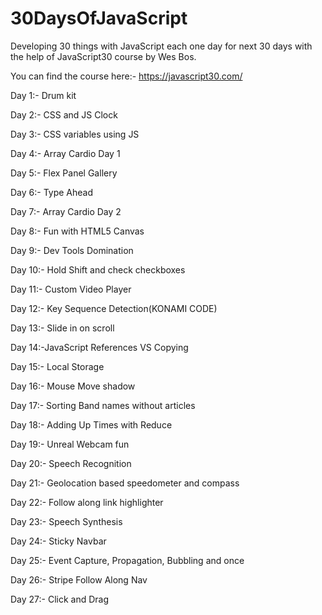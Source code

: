 # 30DaysOfJavaScript

Developing 30 things with JavaScript each one day for next 30 days with the help of JavaScript30 course by Wes Bos.

You can find the course here:- https://javascript30.com/

Day 1:- Drum kit

Day 2:- CSS and JS Clock

Day 3:- CSS variables using JS

Day 4:- Array Cardio Day 1

Day 5:- Flex Panel Gallery

Day 6:- Type Ahead

Day 7:- Array Cardio Day 2

Day 8:- Fun with HTML5 Canvas

Day 9:- Dev Tools Domination

Day 10:- Hold Shift and check checkboxes

Day 11:- Custom Video Player

Day 12:- Key Sequence Detection(KONAMI CODE)

Day 13:- Slide in on scroll

Day 14:-JavaScript References VS Copying

Day 15:- Local Storage

Day 16:- Mouse Move shadow

Day 17:- Sorting Band names without articles

Day 18:- Adding Up Times with Reduce

Day 19:- Unreal Webcam fun

Day 20:- Speech Recognition

Day 21:- Geolocation based speedometer and compass

Day 22:- Follow along link highlighter

Day 23:- Speech Synthesis

Day 24:- Sticky Navbar

Day 25:- Event Capture, Propagation, Bubbling and once

Day 26:- Stripe Follow Along Nav

Day 27:- Click and Drag
